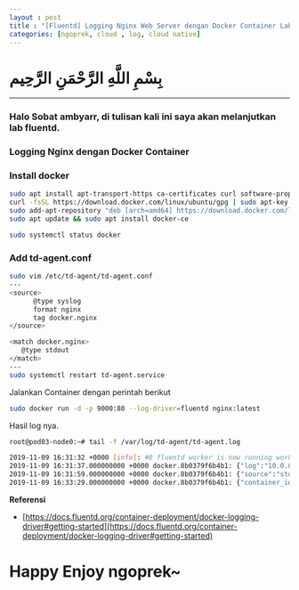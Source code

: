 ```yaml
---
layout : post
title : "[Fluentd] Logging Nginx Web Server dengan Docker Container Lab Fluentd"
categories: [ngoprek, cloud , log, cloud native]
---
```

# بِسْمِ اللَّهِ الرَّحْمَنِ الرَّحِيم
---

### Halo Sobat ambyarr, di tulisan kali ini saya akan melanjutkan lab fluentd.

### Logging Nginx dengan Docker Container


### Install docker
```BASH
sudo apt install apt-transport-https ca-certificates curl software-properties-common
curl -fsSL https://download.docker.com/linux/ubuntu/gpg | sudo apt-key add -
sudo add-apt-repository "deb [arch=amd64] https://download.docker.com/linux/ubuntu bionic stable"
sudo apt update && sudo apt install docker-ce

sudo systemctl status docker
```
### Add td-agent.conf
```BASH
sudo vim /etc/td-agent/td-agent.conf
---
<source>
      @type syslog
      format nginx
      tag docker.nginx
</source>

<match docker.nginx>
   @type stdout
</match>
---
sudo systemctl restart td-agent.service
```

Jalankan Container dengan perintah berikut

```BASH
sudo docker run -d -p 9000:80 --log-driver=fluentd nginx:latest
```

Hasil log nya.
```BASH
root@pod03-node0:~# tail -f /var/log/td-agent/td-agent.log

2019-11-09 16:31:32 +0000 [info]: #0 fluentd worker is now running worker=0
2019-11-09 16:31:37.000000000 +0000 docker.8b0379f6b4b1: {"log":"10.0.0.10 - - [09/Nov/2019:16:31:37 +0000] \"GET / HTTP/1.1\" 304 0 \"-\" \"Mozilla/5.0 (X11; Ubuntu; Linux x86_64; rv:69.0) Gecko/20100101 Firefox/69.0\" \"-\"","container_id":"8b0379f6b4b112b0de5474f6bacd8e9db9962fa38e7d3cca199d3fbecc116648","container_name":"/boring_chandrasekhar","source":"stdout"}
2019-11-09 16:31:59.000000000 +0000 docker.8b0379f6b4b1: {"source":"stdout","log":"172.17.0.1 - - [09/Nov/2019:16:31:59 +0000] \"GET / HTTP/1.1\" 200 612 \"-\" \"curl/7.58.0\" \"-\"","container_id":"8b0379f6b4b112b0de5474f6bacd8e9db9962fa38e7d3cca199d3fbecc116648","container_name":"/boring_chandrasekhar"}
2019-11-09 16:33:29.000000000 +0000 docker.8b0379f6b4b1: {"container_id":"8b0379f6b4b112b0de5474f6bacd8e9db9962fa38e7d3cca199d3fbecc116648","container_name":"/boring_chandrasekhar","source":"stdout","log":"10.0.0.20 - - [09/Nov/2019:16:33:29 +0000] \"GET / HTTP/1.1\" 200 612 \"-\" \"curl/7.58.0\" \"-\""}
```

**Referensi**
* [https://docs.fluentd.org/container-deployment/docker-logging-driver#getting-started](https://docs.fluentd.org/container-deployment/docker-logging-driver#getting-started)

# Happy Enjoy ngoprek~
